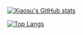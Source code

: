 [![Xiaosu's GitHub stats](https://github-readme-stats.vercel.app/api?username=xiaosu-zhu&count_private=true&show_icons=true&bg_color=30,3c1053,ad5389&title_color=fff&text_color=fff&icon_color=fff&hide_border=true&locale=cn)](https://github.com/xiaosu-zhu)


[![Top Langs](https://github-readme-stats.vercel.app/api/top-langs/?username=xiaosu-zhu&layout=compact&count_private=true&show_icons=true&bg_color=30,3c1053,ad5389&title_color=fff&text_color=fff&icon_color=fff&hide_border=true&locale=cn)](https://github.com/anuraghazra/github-readme-stats)
